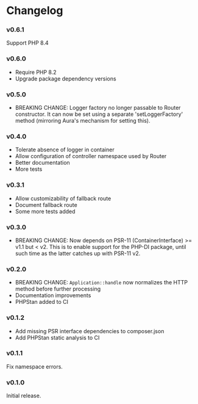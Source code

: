 # Changelog

### v0.6.1

Support PHP 8.4

### v0.6.0

* Require PHP 8.2
* Upgrade package dependency versions

### v0.5.0

* BREAKING CHANGE: Logger factory no longer passable to Router constructor.
  It can now be set using a separate 'setLoggerFactory' method (mirroring
  Aura's mechanism for setting this).

### v0.4.0

* Tolerate absence of logger in container
* Allow configuration of controller namespace used by Router
* Better documentation
* More tests

### v0.3.1

* Allow customizability of fallback route
* Document fallback route
* Some more tests added

### v0.3.0

* BREAKING CHANGE: Now depends on PSR-11 (ContainerInterface) >= v1.1 but < v2. This is
  to enable support for the PHP-DI package, until such time as the latter catches up
  with PSR-11 v2.

### v0.2.0

* BREAKING CHANGE: `Application::handle` now normalizes the HTTP method before further processing
* Documentation improvements
* PHPStan added to CI

### v0.1.2

* Add missing PSR interface dependencies to composer.json
* Add PHPStan static analysis to CI

### v0.1.1

Fix namespace errors.

### v0.1.0

Initial release.
